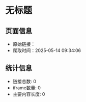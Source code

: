 # 无标题

## 页面信息

- 原始链接：[]()
- 爬取时间：2025-05-14 09:34:06

## 统计信息

- 链接总数: 0
- iframe数量: 0
- 主要内容长度: 0
